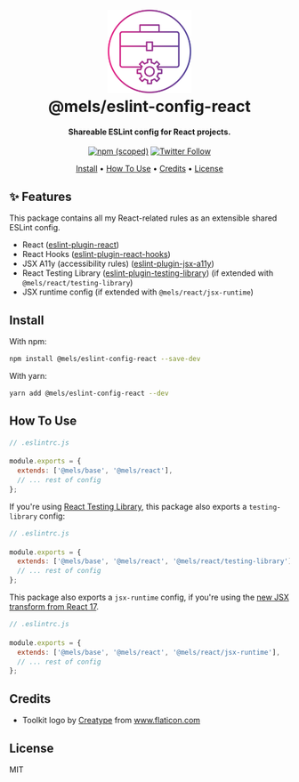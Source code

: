 <h1 align="center">
  <br>
  <img src="https://raw.githubusercontent.com/melanieseltzer/toolkit/main/assets/toolkit.png" alt="Toolkit" width="150">
  <br>
  @mels/eslint-config-react
  <br>
</h1>

<h4 align="center">Shareable ESLint config for React projects.</h4>

<p align="center">
  <a href="https://www.npmjs.com/package/@mels/eslint-config-react"><img alt="npm (scoped)" src="https://img.shields.io/npm/v/@mels/eslint-config-react"></a>
  <a href="https://twitter.com/melanieseltzer"><img alt="Twitter Follow" src="https://img.shields.io/twitter/follow/melanieseltzer?style=social"></a>
</p>

<p align="center">
  <a href="#install">Install</a> •
  <a href="#how-to-use">How To Use</a> •
  <a href="#credits">Credits</a> •
  <a href="#license">License</a>
</p>

## ✨ Features

This package contains all my React-related rules as an extensible shared ESLint config.

- React ([eslint-plugin-react](https://github.com/yannickcr/eslint-plugin-react))
- React Hooks ([eslint-plugin-react-hooks](https://github.com/facebook/react/tree/main/packages/eslint-plugin-react-hooks))
- JSX A11y (accessibility rules) ([eslint-plugin-jsx-a11y](https://github.com/jsx-eslint/eslint-plugin-jsx-a11y))
- React Testing Library ([eslint-plugin-testing-library](https://github.com/testing-library/eslint-plugin-testing-library)) (if extended with `@mels/react/testing-library`)
- JSX runtime config (if extended with `@mels/react/jsx-runtime`)

## Install

With npm:

```bash
npm install @mels/eslint-config-react --save-dev
```

With yarn:

```bash
yarn add @mels/eslint-config-react --dev
```

## How To Use

```js
// .eslintrc.js

module.exports = {
  extends: ['@mels/base', '@mels/react'],
  // ... rest of config
};
```

If you're using [React Testing Library](https://testing-library.com/), this package also exports a `testing-library` config:

```js
// .eslintrc.js

module.exports = {
  extends: ['@mels/base', '@mels/react', '@mels/react/testing-library'],
  // ... rest of config
};
```

This package also exports a `jsx-runtime` config, if you're using the [new JSX transform from React 17](https://reactjs.org/blog/2020/09/22/introducing-the-new-jsx-transform.html#removing-unused-react-imports).

```js
// .eslintrc.js

module.exports = {
  extends: ['@mels/base', '@mels/react', '@mels/react/jsx-runtime'],
  // ... rest of config
};
```

## Credits

- Toolkit logo by <a href="https://www.flaticon.com/authors/creatype" title="Creatype">Creatype</a> from <a href="https://www.flaticon.com/" title="Flaticon">www.flaticon.com</a>

## License

MIT
